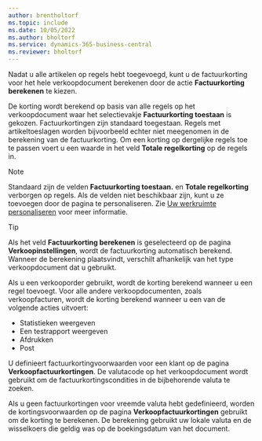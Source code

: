 ```yaml
---
author: brentholtorf
ms.topic: include
ms.date: 10/05/2022
ms.author: bholtorf
ms.service: dynamics-365-business-central
ms.reviewer: bholtorf
---
```

Nadat u alle artikelen op regels hebt toegevoegd, kunt u de factuurkorting voor het hele verkoopdocument berekenen door de actie **Factuurkorting berekenen** te kiezen.

De korting wordt berekend op basis van alle regels op het verkoopdocument waar het selectievakje **Factuurkorting toestaan** is gekozen. Factuurkortingen zijn standaard toegestaan. Regels met artikeltoeslagen worden bijvoorbeeld echter niet meegenomen in de berekening van de factuurkorting. Om een korting op dergelijke regels toe te passen voert u een waarde in het veld **Totale regelkorting** op de regels in.  

> [!NOTE]
> Standaard zijn de velden **Factuurkorting toestaan.** en **Totale regelkorting** verborgen op regels. Als de velden niet beschikbaar zijn, kunt u ze toevoegen door de pagina te personaliseren. Zie [Uw werkruimte personaliseren](../ui-personalization-user.md#start-personalizing-by-using-the-personalization-mode) voor meer informatie.

> [!TIP]
> Als het veld **Factuurkorting berekenen** is geselecteerd op de pagina **Verkoopinstellingen**, wordt de factuurkorting automatisch berekend. Wanneer de berekening plaatsvindt, verschilt afhankelijk van het type verkoopdocument dat u gebruikt.
>
> Als u een verkooporder gebruikt, wordt de korting berekend wanneer u een regel toevoegt. Voor alle andere verkoopdocumenten, zoals verkoopfacturen, wordt de korting berekend wanneer u een van de volgende acties uitvoert:
>
> * Statistieken weergeven
> * Een testrapport weergeven
> * Afdrukken
> * Post

U definieert factuurkortingvoorwaarden voor een klant op de pagina **Verkoopfactuurkortingen**. De valutacode op het verkoopdocument wordt gebruikt om de factuurkortingscondities in de bijbehorende valuta te zoeken.

Als u geen factuurkortingen voor vreemde valuta hebt gedefinieerd, worden de kortingsvoorwaarden op de pagina **Verkoopfactuurkortingen** gebruikt om de korting te berekenen. De berekening gebruikt uw lokale valuta en de wisselkoers die geldig was op de boekingsdatum van het document.
